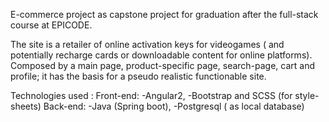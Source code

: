 E-commerce project as capstone project for graduation after the full-stack course at EPICODE.

The site is a retailer of online activation keys for videogames ( and potentially recharge cards or downloadable content for online platforms).
Composed by a main page, product-specific page, search-page, cart and profile; it has the basis for a pseudo realistic functionable site.

Technologies used :
  Front-end: 
             -Angular2,
             -Bootstrap and SCSS (for style-sheets)
  Back-end:
            -Java (Spring boot),
            -Postgresql ( as local database)
 
